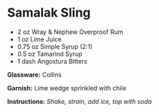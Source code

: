 # Samalak Sling

* 2 oz Wray & Nephew Overproof Rum
* 1 oz Lime Juice
* 0.75 oz Simple Syrup (2:1)
* 0.5 oz Tamarind Syrup
* 1 dash Angostura Bitters

__Glassware:__ Collins

__Garnish:__ Lime wedge sprinkled with chile

__Instructions:__ _Shake, strain, add ice, top with soda_